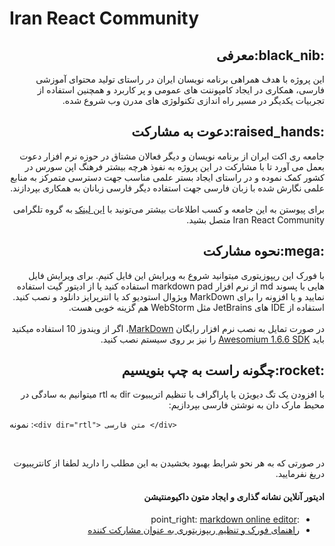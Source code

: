 # Iran React Community
<h2 lang="fa" dir="rtl" align="right">:black_nib:معرفی</h2>
<p lang="fa" dir="rtl" align="right">این پروژه با هدف همراهی برنامه نویسان ایران در راستای تولید محتوای آموزشی فارسی، همکاری در ایجاد کامپوننت های عمومی و پر کاربرد و همچنین استفاده از تجربیات یکدیگر در مسیر راه اندازی تکنولوژی های مدرن وب شروع شده.</p> 

<h2 lang="fa" dir="rtl" align="right">:raised_hands:دعوت به مشارکت</h2>
<p lang="fa" dir="rtl" align="right">جامعه ری اکت ایران از  برنامه نویسان و دیگر فعالان مشتاق در حوزه نرم افزار دعوت بعمل می آورد تا با مشارکت در این پروژه به نفوذ هرچه بیشتر فرهنگ اپن سورس در کشور کمک نموده و در راستای ایجاد بستر علمی مناسب جهت دسترسی متمرکز به منابع علمی نگارش شده با زبان فارسی جهت استفاده دیگر فارسی زبانان به همکاری بپردازند.
<br>
<br>
برای پیوستن به این جامعه و کسب اطلاعات بیشتر می‌تونید با <a href="https://t.me/joinchat/B6cKQlE87yBj3VCqT-kT6g">این لینک</a> به گروه تلگرامی Iran React Community متصل بشید. 
</p>
<h2 lang="fa" dir="rtl" align="right">:mega:نحوه مشارکت</h2>
<p lang="fa" dir="rtl" align="right">با فورک این ریپوزیتوری میتوانید شروع به ویرایش این فایل  کنیم.
   برای ویرایش فایل هایی با پسوند md از نرم افزار markdown pad استفاده کنید یا از ادیتور گیت استفاده نمایید و یا افزونه را برای  MarkDown ویژوال استودیو کد یا انترپرایز دانلود و نصب کنید. استفاده از IDE های JetBrains مثل WebStorm هم گزینه خوبی هست.
   <br>
   <br>
   در صورت تمایل به نصب نرم افزار رایگان <a href="http://markdownpad.com/download.html">MarkDown</a>، اگر از ویندوز 10 استفاده میکنید باید <a href="http://markdownpad.com/download/awesomium_v1.6.6_sdk_win.exe">Awesomium 1.6.6 SDK</a>
      را نیز بر روی سیستم نصب کنید.
</p>
<h2 lang="fa" dir="rtl" align="right">:rocket:چگونه راست به چپ بنویسیم</h2>
<p lang="fa" dir="rtl"> با افزودن یک تگ دیویژن یا پاراگراف با تنظیم اتریبیوت dir به rtl میتوانیم به سادگی در محیط مارک دان به نوشتن فارسی بپردازیم:</p>

نمونه :```<div dir="rtl"> متن فارسی </div>```

<br>
<p lang="fa" dir="rtl" align="right">
در صورتی که به هر نحو شرایط بهبود بخشیدن به این مطلب را دارید لطفا از کانتریبیوت دریغ نفرمایید.
</p>
<h4  dir="rtl">
ادیتور آنلاین نشانه گذاری و ایجاد متون داکیومنتیشن
</h4>
<ul dir=rtl>
<li>
:point_right: <a href="https://jbt.github.io/markdown-editor/"> markdown online editor </a>
<li><a href="http://tiny.cc/zkh07y">راهنمای فورک و تنظیم ریپوزیتوری به عنوان مشارکت کننده</a>
